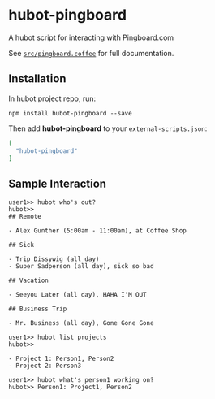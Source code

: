 # hubot-pingboard

A hubot script for interacting with Pingboard.com

See [`src/pingboard.coffee`](src/pingboard.coffee) for full documentation.

## Installation

In hubot project repo, run:

`npm install hubot-pingboard --save`

Then add **hubot-pingboard** to your `external-scripts.json`:

```json
[
  "hubot-pingboard"
]
```

## Sample Interaction

```
user1>> hubot who's out?
hubot>>
## Remote

- Alex Gunther (5:00am - 11:00am), at Coffee Shop

## Sick

- Trip Dissywig (all day)
- Super Sadperson (all day), sick so bad

## Vacation

- Seeyou Later (all day), HAHA I'M OUT

## Business Trip

- Mr. Business (all day), Gone Gone Gone

user1>> hubot list projects
hubot>> 

- Project 1: Person1, Person2
- Project 2: Person3

user1>> hubot what's person1 working on?
hubot>> Person1: Project1, Person2
```
